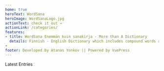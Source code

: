```yaml
---
home: true
heroText: WordSana
heroImage: WordSanaLogo.jpg
actionText: check it out →
actionLink: /categories/
features:
- title: WordSana Enemmän kuin sanakirja - More than A Dictionary
  details: Finnish - English Dictionary which includes compound words as well as examples of usage.
- 
footer: Developed by Atanas Yonkov || Powered by VuePress
---
```

Latest Entries
<LatestPosts />
